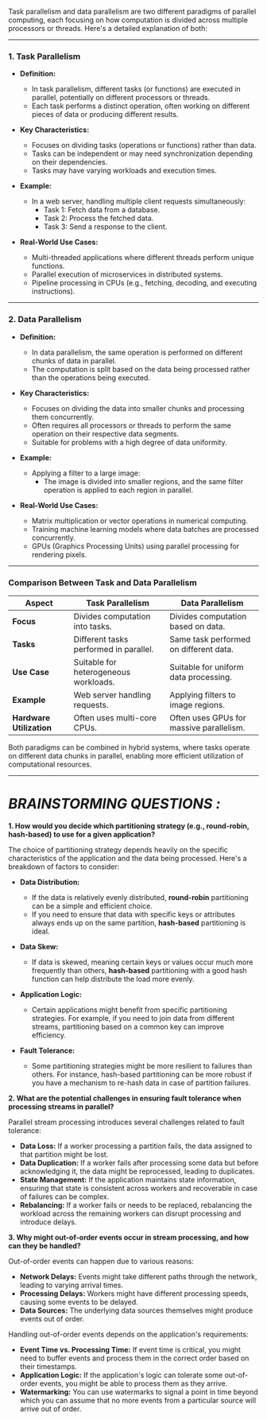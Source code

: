 
Task parallelism and data parallelism are two different paradigms of parallel computing, each focusing on how computation is divided across multiple processors or threads. Here's a detailed explanation of both:

---

### **1. Task Parallelism**

- **Definition:**
    
    - In task parallelism, different tasks (or functions) are executed in parallel, potentially on different processors or threads.
    - Each task performs a distinct operation, often working on different pieces of data or producing different results.
- **Key Characteristics:**
    
    - Focuses on dividing tasks (operations or functions) rather than data.
    - Tasks can be independent or may need synchronization depending on their dependencies.
    - Tasks may have varying workloads and execution times.
- **Example:**
    
    - In a web server, handling multiple client requests simultaneously:
        - Task 1: Fetch data from a database.
        - Task 2: Process the fetched data.
        - Task 3: Send a response to the client.
- **Real-World Use Cases:**
    
    - Multi-threaded applications where different threads perform unique functions.
    - Parallel execution of microservices in distributed systems.
    - Pipeline processing in CPUs (e.g., fetching, decoding, and executing instructions).

---

### **2. Data Parallelism**

- **Definition:**
    
    - In data parallelism, the same operation is performed on different chunks of data in parallel.
    - The computation is split based on the data being processed rather than the operations being executed.
- **Key Characteristics:**
    
    - Focuses on dividing the data into smaller chunks and processing them concurrently.
    - Often requires all processors or threads to perform the same operation on their respective data segments.
    - Suitable for problems with a high degree of data uniformity.
- **Example:**
    
    - Applying a filter to a large image:
        - The image is divided into smaller regions, and the same filter operation is applied to each region in parallel.
- **Real-World Use Cases:**
    
    - Matrix multiplication or vector operations in numerical computing.
    - Training machine learning models where data batches are processed concurrently.
    - GPUs (Graphics Processing Units) using parallel processing for rendering pixels.

---

### **Comparison Between Task and Data Parallelism**

|**Aspect**|**Task Parallelism**|**Data Parallelism**|
|---|---|---|
|**Focus**|Divides computation into tasks.|Divides computation based on data.|
|**Tasks**|Different tasks performed in parallel.|Same task performed on different data.|
|**Use Case**|Suitable for heterogeneous workloads.|Suitable for uniform data processing.|
|**Example**|Web server handling requests.|Applying filters to image regions.|
|**Hardware Utilization**|Often uses multi-core CPUs.|Often uses GPUs for massive parallelism.|

Both paradigms can be combined in hybrid systems, where tasks operate on different data chunks in parallel, enabling more efficient utilization of computational resources.

<hr>


# *BRAINSTORMING QUESTIONS :*


**1. How would you decide which partitioning strategy (e.g., round-robin, hash-based) to use for a given application?**

The choice of partitioning strategy depends heavily on the specific characteristics of the application and the data being processed. Here's a breakdown of factors to consider:

- **Data Distribution:**
    
    - If the data is relatively evenly distributed, **round-robin** partitioning can be a simple and efficient choice.
    - If you need to ensure that data with specific keys or attributes always ends up on the same partition, **hash-based** partitioning is ideal.
- **Data Skew:**
    
    - If data is skewed, meaning certain keys or values occur much more frequently than others, **hash-based** partitioning with a good hash function can help distribute the load more evenly.
- **Application Logic:**
    
    - Certain applications might benefit from specific partitioning strategies. For example, if you need to join data from different streams, partitioning based on a common key can improve efficiency.
- **Fault Tolerance:**
    
    - Some partitioning strategies might be more resilient to failures than others. For instance, hash-based partitioning can be more robust if you have a mechanism to re-hash data in case of partition failures.

**2. What are the potential challenges in ensuring fault tolerance when processing streams in parallel?**

Parallel stream processing introduces several challenges related to fault tolerance:

- **Data Loss:** If a worker processing a partition fails, the data assigned to that partition might be lost.
- **Data Duplication:** If a worker fails after processing some data but before acknowledging it, the data might be reprocessed, leading to duplicates.
- **State Management:** If the application maintains state information, ensuring that state is consistent across workers and recoverable in case of failures can be complex.
- **Rebalancing:** If a worker fails or needs to be replaced, rebalancing the workload across the remaining workers can disrupt processing and introduce delays.

**3. Why might out-of-order events occur in stream processing, and how can they be handled?**

Out-of-order events can happen due to various reasons:

- **Network Delays:** Events might take different paths through the network, leading to varying arrival times.
- **Processing Delays:** Workers might have different processing speeds, causing some events to be delayed.
- **Data Sources:** The underlying data sources themselves might produce events out of order.

Handling out-of-order events depends on the application's requirements:

- **Event Time vs. Processing Time:** If event time is critical, you might need to buffer events and process them in the correct order based on their timestamps.
- **Application Logic:** If the application's logic can tolerate some out-of-order events, you might be able to process them as they arrive.
- **Watermarking:** You can use watermarks to signal a point in time beyond which you can assume that no more events from a particular source will arrive out of order.